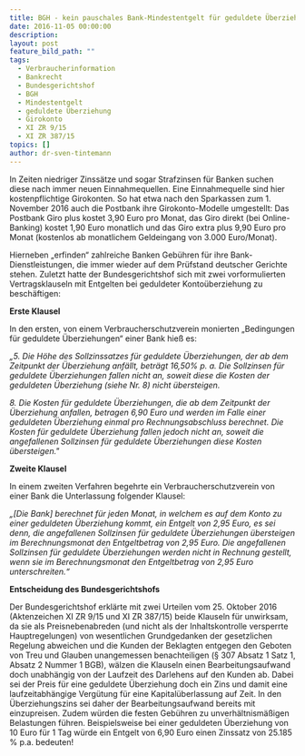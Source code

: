 ```yaml
---
title: BGH - kein pauschales Bank-Mindestentgelt für geduldete Überziehung
date: 2016-11-05 00:00:00
description:
layout: post
feature_bild_path: ""
tags:
  - Verbraucherinformation
  - Bankrecht
  - Bundesgerichtshof
  - BGH
  - Mindestentgelt
  - geduldete Überziehung
  - Girokonto
  - XI ZR 9/15
  - XI ZR 387/15
topics: []
author: dr-sven-tintemann
---
```



In Zeiten niedriger Zinssätze und sogar Strafzinsen für Banken suchen diese nach immer neuen Einnahmequellen. Eine Einnahmequelle sind hier kostenpflichtige Girokonten. So hat etwa nach den Sparkassen zum 1. November 2016 auch die Postbank ihre Girokonto-Modelle umgestellt: Das Postbank Giro plus kostet 3,90 Euro pro Monat, das Giro direkt (bei Online-Banking) kostet 1,90 Euro monatlich und das Giro extra plus 9,90 Euro pro Monat (kostenlos ab monatlichem Geldeingang von 3.000 Euro/Monat).

Hierneben „erfinden“ zahlreiche Banken Gebühren für ihre Bank-Dienstleistungen, die immer wieder auf dem Prüfstand deutscher Gerichte stehen. Zuletzt hatte der Bundesgerichtshof sich mit zwei vorformulierten Vertragsklauseln mit Entgelten bei geduldeter Kontoüberziehung zu beschäftigen:

**Erste Klausel**

In den ersten, von einem Verbraucherschutzverein monierten „Bedingungen für geduldete Überziehungen“ einer Bank hieß es:

*„5. Die Höhe des Sollzinssatzes für geduldete Überziehungen, der ab dem Zeitpunkt der Überziehung anfällt, beträgt 16,50% p. a. Die Sollzinsen für geduldete Überziehungen fallen nicht an, soweit diese die Kosten der geduldeten Überziehung (siehe Nr. 8) nicht übersteigen.*

*8. Die Kosten für geduldete Überziehungen, die ab dem Zeitpunkt der Überziehung anfallen, betragen 6,90 Euro und werden im Falle einer geduldeten Überziehung einmal pro Rechnungsabschluss berechnet. Die Kosten für geduldete Überziehung fallen jedoch nicht an, soweit die angefallenen Sollzinsen für geduldete Überziehungen diese Kosten übersteigen."*

**Zweite Klausel**

In einem zweiten Verfahren begehrte ein Verbraucherschutzverein von einer Bank die Unterlassung folgender Klausel:

*„[Die Bank] berechnet für jeden Monat, in welchem es auf dem Konto zu einer geduldeten Überziehung kommt, ein Entgelt von 2,95 Euro, es sei denn, die angefallenen Sollzinsen für geduldete Überziehungen übersteigen im Berechnungsmonat den Entgeltbetrag von 2,95 Euro. Die angefallenen Sollzinsen für geduldete Überziehungen werden nicht in Rechnung gestellt, wenn sie im Berechnungsmonat den Entgeltbetrag von 2,95 Euro unterschreiten.“*

**Entscheidung des Bundesgerichtshofs**

Der Bundesgerichtshof erklärte mit zwei Urteilen vom 25. Oktober 2016 (Aktenzeichen XI ZR 9/15 und XI ZR 387/15) beide Klauseln für unwirksam, da sie als Preisnebenabreden (und nicht als der Inhaltskontrolle versperrte Hauptregelungen) von wesentlichen Grundgedanken der gesetzlichen Regelung abweichen und die Kunden der Beklagten entgegen den Geboten von Treu und Glauben unangemessen benachteiligen (§ 307 Absatz 1 Satz 1, Absatz 2 Nummer 1 BGB), wälzen die Klauseln einen Bearbeitungsaufwand doch unabhängig von der Laufzeit des Darlehens auf den Kunden ab. Dabei sei der Preis für eine geduldete Überziehung doch ein Zins und damit eine laufzeitabhängige Vergütung für eine Kapitalüberlassung auf Zeit. In den Überziehungszins sei daher der Bearbeitungsaufwand bereits mit einzupreisen. Zudem würden die festen Gebühren zu unverhältnismäßigen Belastungen führen. Beispielsweise bei einer geduldeten Überziehung von 10 Euro für 1 Tag würde ein Entgelt von 6,90 Euro einen Zinssatz von 25.185 % p.a. bedeuten!
